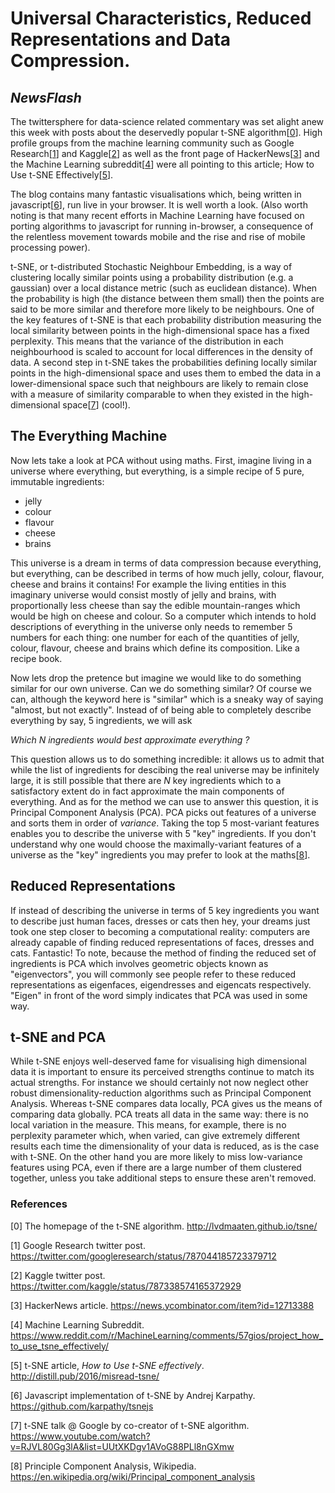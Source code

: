 # Universal Characteristics, Reduced Representations and Data Compression. 

## _NewsFlash_
The twittersphere for data-science related commentary was set alight anew this week with posts about the deservedly popular t-SNE algorithm[[0](http://lvdmaaten.github.io/tsne/)]. High profile groups from the machine learning community such as Google Research[[1](https://twitter.com/googleresearch/status/787044185723379712)] and Kaggle[[2](https://twitter.com/kaggle/status/787338574165372929)] as well as the front page of HackerNews[[3](https://news.ycombinator.com/item?id=12713388)] and the Machine Learning subreddit[[4](https://www.reddit.com/r/MachineLearning/comments/57gios/project_how_to_use_tsne_effectively/)] were all pointing to this article; How to Use t-SNE Effectively[[5](http://distill.pub/2016/misread-tsne/)].

The blog contains many fantastic visualisations which, being written in javascript[[6](https://github.com/karpathy/tsnejs)], run live in your browser. It is well worth a look. (Also worth noting is that many recent efforts in Machine Learning have focused on porting algorithms to javascript for running in-browser, a consequence of the relentless movement towards mobile and the rise and rise of mobile processing power).

t-SNE, or t-distributed Stochastic Neighbour Embedding, is a way of clustering locally similar points using a probability distribution (e.g. a gaussian) over a local distance metric (such as euclidean distance). When the probability is high (the distance between them small) then the points are said to be more similar and therefore more likely to be neighbours. One of the key features of t-SNE is that each probability distribution measuring the local similarity between points in the high-dimensional space has a fixed perplexity. This means that the variance of the distribution in each neighbourhood is scaled to account for local differences in the density of data. A second step in t-SNE takes the probabilities defining locally similar points in the high-dimensional space and uses them to embed the data in a lower-dimensional space such that neighbours are likely to remain close with a measure of similarity comparable to when they existed in the high-dimensional space[[7](https://www.youtube.com/watch?v=RJVL80Gg3lA&list=UUtXKDgv1AVoG88PLl8nGXmw)] (cool!).

## The Everything Machine
Now lets take a look at PCA without using maths. First, imagine living in a universe where everything, but everything, is a simple recipe of 5 pure, immutable ingredients:
* jelly
* colour
* flavour
* cheese
* brains

This universe is a dream in terms of data compression because everything, but everything, can be described in terms of how much jelly, colour, flavour, cheese and brains it contains! For example the living entities in this imaginary universe would consist mostly of jelly and brains, with proportionally less cheese than say the edible mountain-ranges which would be high on cheese and colour. So a computer which intends to hold descriptions of everything in the universe only needs to remember 5 numbers for each thing: one number for each of the quantities of jelly, colour, flavour, cheese and brains which define its composition. Like a recipe book.

Now lets drop the pretence but imagine we would like to do something similar for our own universe. Can we do something similar? Of course we can, although the keyword here is "similar" which is a sneaky way of saying "almost, but not exactly". Instead of of being able to completely describe everything by say, 5 ingredients, we will ask

_Which N ingredients would best approximate everything ?_

This question allows us to do something incredible: it allows us to admit that while the list of ingredients for descibing the real universe may be infinitely large, it is still possible that there are _N_ key ingredients which to a satisfactory extent do in fact approximate the main components of everything. And as for the method we can use to answer this question, it is Principal Component Analysis (PCA). PCA picks out features of a universe and sorts them in order of _variance_. Taking the top 5 most-variant features enables you to describe the universe with 5 "key" ingredients. If you don't understand why one would choose the maximally-variant features of a universe as the "key" ingredients you may prefer to look at the maths[[8]( https://en.wikipedia.org/wiki/Principal_component_analysis)].

## Reduced Representations
If instead of describing the universe in terms of 5 key ingredients you want to describe just human faces, dresses or cats then hey, your dreams just took one step closer to becoming a computational reality: computers are already capable of finding reduced representations of faces, dresses and cats. Fantastic! To note, because the method of finding the reduced set of ingredients is PCA which involves geometric objects known as "eigenvectors", you will commonly see people refer to these reduced representations as eigenfaces, eigendresses and eigencats respectively. "Eigen" in front of the word simply indicates that PCA was used in some way.

## t-SNE and PCA
While t-SNE enjoys well-deserved fame for visualising high dimensional data it is important to ensure its perceived strengths continue to match its actual strengths. For instance we should certainly not now neglect other robust dimensionality-reduction algorithms such as Principal Component Analysis. Whereas t-SNE compares data locally, PCA gives us the means of comparing data globally. PCA treats all data in the same way: there is no local variation in the measure. This means, for example, there is no perplexity parameter which, when varied, can give extremely different results each time the dimensionality of your data is reduced, as is the case with t-SNE. On the other hand you are more likely to miss low-variance features using PCA, even if there are a large number of them clustered together, unless you take additional steps to ensure these aren't removed.


### References
[0] The homepage of the t-SNE algorithm. http://lvdmaaten.github.io/tsne/

[1] Google Research twitter post. https://twitter.com/googleresearch/status/787044185723379712

[2] Kaggle twitter post. https://twitter.com/kaggle/status/787338574165372929

[3] HackerNews article. https://news.ycombinator.com/item?id=12713388

[4] Machine Learning Subreddit. https://www.reddit.com/r/MachineLearning/comments/57gios/project_how_to_use_tsne_effectively/

[5] t-SNE article, _How to Use t-SNE effectively_. http://distill.pub/2016/misread-tsne/

[6] Javascript implementation of t-SNE by Andrej Karpathy. https://github.com/karpathy/tsnejs

[7] t-SNE talk @ Google by co-creator of t-SNE algorithm. https://www.youtube.com/watch?v=RJVL80Gg3lA&list=UUtXKDgv1AVoG88PLl8nGXmw

[8] Principle Component Analysis, Wikipedia. https://en.wikipedia.org/wiki/Principal_component_analysis
 
